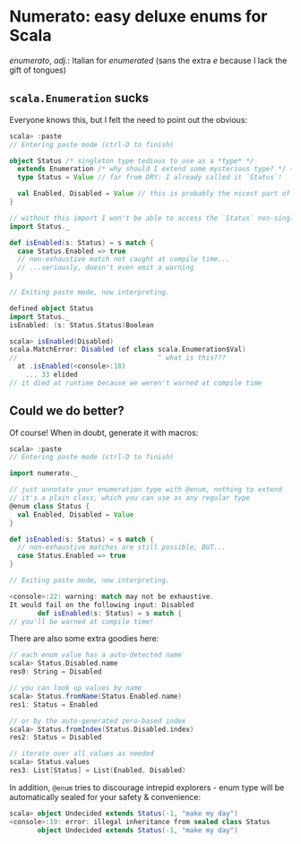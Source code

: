 # Numerato: easy deluxe enums for Scala

_enumerato_, _adj._: Italian for _enumerated_ (sans the extra _e_ because I
lack the gift of tongues)

## `scala.Enumeration` sucks

Everyone knows this, but I felt the need to point out the obvious:

```scala
scala> :paste
// Entering paste mode (ctrl-D to finish)

object Status /* singleton type tedious to use as a *type* */
  extends Enumeration /* why should I extend some mysterious type? */ {
  type Status = Value // far from DRY: I already called it `Status`!

  val Enabled, Disabled = Value // this is probably the nicest part of `Enumeration`
}

// without this import I won't be able to access the `Status` non-singleton type
import Status._

def isEnabled(s: Status) = s match {
  case Status.Enabled => true
  // non-exhaustive match not caught at compile time...
  // ...seriously, doesn't even emit a warning
}

// Exiting paste mode, now interpreting.

defined object Status
import Status._
isEnabled: (s: Status.Status)Boolean

scala> isEnabled(Disabled)
scala.MatchError: Disabled (of class scala.Enumeration$Val)
//                                   ^ what is this???
  at .isEnabled(<console>:18)
    ... 33 elided
// it died at runtime because we weren't warned at compile time
```

## Could we do better?

Of course! When in doubt, generate it with macros:

```scala
scala> :paste
// Entering paste mode (ctrl-D to finish)

import numerato._

// just annotate your enumeration type with @enum, nothing to extend
// it's a plain class, which you can use as any regular type
@enum class Status {
  val Enabled, Disabled = Value
}

def isEnabled(s: Status) = s match {
  // non-exhaustive matches are still possible, BUT...
  case Status.Enabled => true
}

// Exiting paste mode, now interpreting.

<console>:22: warning: match may not be exhaustive.
It would fail on the following input: Disabled
       def isEnabled(s: Status) = s match {
// you'll be warned at compile time!
```

There are also some extra goodies here:

```scala
// each enum value has a auto-detected name
scala> Status.Disabled.name
res0: String = Disabled

// you can look up values by name
scala> Status.fromName(Status.Enabled.name)
res1: Status = Enabled

// or by the auto-generated zero-based index
scala> Status.fromIndex(Status.Disabled.index)
res2: Status = Disabled

// iterate over all values as needed
scala> Status.values
res3: List[Status] = List(Enabled, Disabled)
```

In addition, `@enum` tries to discourage intrepid explorers - enum type will be
automatically sealed for your safety & convenience:
```scala
scala> object Undecided extends Status(-1, "make my day")
<console>:19: error: illegal inheritance from sealed class Status
       object Undecided extends Status(-1, "make my day")
```
